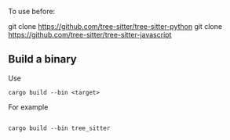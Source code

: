To use before:

git clone https://github.com/tree-sitter/tree-sitter-python
git clone https://github.com/tree-sitter/tree-sitter-javascript

## Build a binary

Use

```shell
cargo build --bin <target>

```

For example

```shell

cargo build --bin tree_sitter

```